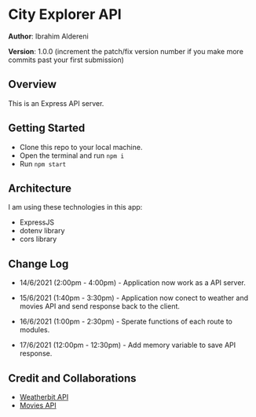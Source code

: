 # City Explorer API

**Author**: Ibrahim Aldereni

**Version**: 1.0.0 (increment the patch/fix version number if you make more commits past your first submission)

## Overview

This is an Express API server.

<!-- Provide a high level overview of what this application is and why you are building it, beyond the fact that it's an assignment for this class. (i.e. What's your problem domain?) -->

## Getting Started

- Clone this repo to your local machine.
- Open the terminal and run `npm i`
- Run `npm start`

<!-- What are the steps that a user must take in order to build this app on their own machine and get it running? -->

## Architecture

I am using these technologies in this app:

- ExpressJS
- dotenv library
- cors library

<!-- Provide a detailed description of the application design. What technologies (languages, libraries, etc) you're using, and any other relevant design information. -->

## Change Log

- 14/6/2021 (2:00pm - 4:00pm) - Application now work as a API server.

- 15/6/2021 (1:40pm - 3:30pm) - Application now conect to weather and movies API and send response back to the client.

- 16/6/2021 (1:00pm - 2:30pm) - Sperate functions of each route to modules.

- 17/6/2021 (12:00pm - 12:30pm) - Add memory variable to save API response.

<!-- Use this area to document the iterative changes made to your application as each feature is successfully implemented. Use time stamps. Here's an example:

01-01-2001 4:59pm - Application now has a fully-functional express server, with a GET route for the location resource. -->

## Credit and Collaborations

- [Weatherbit API](https://www.weatherbit.io/api)
- [Movies API](https://developers.themoviedb.org/3/getting-started/introduction)
<!-- Give credit (and a link) to other people or resources that helped you build this application. -->
